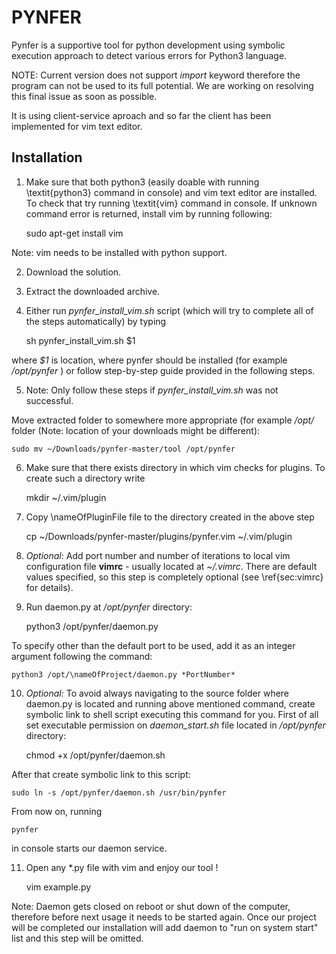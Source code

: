 PYNFER
==============

Pynfer is a supportive tool for python development using symbolic execution approach to detect various errors for Python3 language.

NOTE: Current version does not support *import* keyword therefore the program can not be used to its full potential. We are working on resolving this final issue as soon as possible.

It is using client-service aproach and so far the client has been implemented for vim text editor.

Installation
--------------

1. Make sure that both python3 (easily doable with running \textit{python3} command in console) and vim text editor are installed. To check that try running \textit{vim} command in console. If unknown command error is returned, install vim by running following:

	sudo apt-get install vim

Note: vim needs to be installed with python support.
		
2. Download the solution.
	
3. Extract the downloaded archive.
	
4. Either run *pynfer_install_vim.sh* script (which will try to complete all of the steps automatically) by typing 
	
	sh pynfer_install_vim.sh \$1
		
where *$1* is location, where pynfer should be installed (for example */opt/pynfer* ) or follow step-by-step guide provided in the following steps.
	
5. Note: Only follow these steps if *pynfer_install_vim.sh* was not successful. 
	
Move extracted folder to somewhere more appropriate (for example */opt/* folder (Note: location of your downloads might be different):

	sudo mv ~/Downloads/pynfer-master/tool /opt/pynfer 
		
6. Make sure that there exists directory in which vim checks for plugins. To create such a directory write

	mkdir ~/.vim/plugin
		
7. Copy \nameOfPluginFile file to the directory created in the above step
	
	cp ~/Downloads/pynfer-master/plugins/pynfer.vim ~/.vim/plugin
		
8. *Optional*: Add port number and number of iterations to local vim configuration file **vimrc** - usually located at *~/.vimrc*. There are default values specified, so this step is completely optional (see \ref{sec:vimrc} for details).
	
9. Run daemon.py at */opt/pynfer* directory:

	python3 /opt/pynfer/daemon.py

To specify other than the default port to be used, add it as an integer argument following the command: 

	python3 /opt/\nameOfProject/daemon.py *PortNumber*

10. *Optional:* To avoid always navigating to the source folder where daemon.py is located and running above mentioned command, create symbolic link to shell script executing this command for you. First of all set executable permission on *daemon_start.sh* file located in */opt/pynfer* directory:

	chmod +x /opt/pynfer/daemon.sh

After that create symbolic link to this script:

	sudo ln -s /opt/pynfer/daemon.sh /usr/bin/pynfer

From now on, running

	pynfer

in console starts our daemon service.

11. Open any *.py file with vim and enjoy our tool !

	vim example.py

Note: Daemon gets closed on reboot or shut down of the computer, therefore before next usage it needs to be started again. Once our project will be completed our installation will add daemon to "run on system start" list and this step will be omitted.
